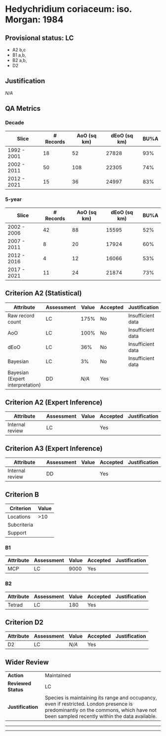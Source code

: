 # Hedychridium coriaceum: iso. Morgan: 1984
## Provisional status: LC
- A2 b,c
- B1 a,b, 
- B2 a,b, 
- D2

## Justification
*N/A*
## QA Metrics
### Decade
| Slice | # Records | AoO (sq km) | dEoO (sq km) |BU%A |
|---|---|---|---|---|
|1992 - 2001|18|52|27828|93%|
|2002 - 2011|50|108|22305|74%|
|2012 - 2021|15|36|24997|83%|
### 5-year
| Slice | # Records | AoO (sq km) | dEoO (sq km) |BU%A |
|---|---|---|---|---|
|2002 - 2006|42|88|15595|52%|
|2007 - 2011|8|20|17924|60%|
|2012 - 2016|4|12|16066|53%|
|2017 - 2021|11|24|21874|73%|
## Criterion A2 (Statistical)
|Attribute|Assessment|Value|Accepted|Justification
|---|---|---|---|---|
|Raw record count|LC|175%|No|Insufficient data|
|AoO|LC|100%|No|Insufficient data|
|dEoO|LC|36%|No|Insufficient data|
|Bayesian|LC|3%|No|Insufficient data|
|Bayesian (Expert interpretation)|DD|*N/A*|Yes||
## Criterion A2 (Expert Inference)
|Attribute|Assessment|Value|Accepted|Justification
|---|---|---|---|---|
|Internal review|LC||Yes||
## Criterion A3 (Expert Inference)
|Attribute|Assessment|Value|Accepted|Justification
|---|---|---|---|---|
|Internal review|DD||Yes||
## Criterion B
|Criterion| Value|
|---|---|
|Locations|>10|
|Subcriteria||
|Support||
### B1
|Attribute|Assessment|Value|Accepted|Justification
|---|---|---|---|---|
|MCP|LC|9000|Yes||
### B2
|Attribute|Assessment|Value|Accepted|Justification
|---|---|---|---|---|
|Tetrad|LC|180|Yes||
## Criterion D2
|Attribute|Assessment|Value|Accepted|Justification
|---|---|---|---|---|
|D2|LC|*N/A*|Yes||
## Wider Review
|  |  |
|---|---|
|**Action**|Maintained|
|**Reviewed Status**|LC|
|**Justification**|Species is maintaining its range and occupancy, even if restricted. London presence is predominantly on the commons, which have not been sampled recently within the data available.|
---
 ---
 <br><br>
